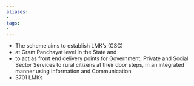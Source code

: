 ```yaml
---
aliases:
- 
tags:
- 
---
```

* The scheme aims to establish LMK’s (CSC) 
* at Gram Panchayat level in the State and 
* to act as front end delivery points for Government, Private and Social Sector Services to rural citizens at their door steps, in an integrated manner using Information and Communication
* 3701 LMKs 